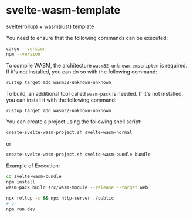 # svelte-wasm-template
svelte(rollup) + wasm(rust) template

You need to ensure that the following commands can be executed:

```bash
cargo --version
npm --version
```

To compile WASM, the architecture ```wasm32-unknown-emscripten``` is required. If it's not installed, you can do so with the following command:

```bash
rustup target add wasm32-unknown-unknown
```

To build, an additional tool called ```wasm-pack``` is needed. If it's not installed, you can install it with the following command:

```bash
rustup target add wasm32-unknown-unknown
```

You can create a project using the following shell script:

```bash
create-svelte-wasm-project.sh svelte-wasm-normal
```

or

```bash
create-svelte-wasm-project.sh svelte-wasm-bundle bundle
```

Example of Execution:

```bash
cd svelte-wasm-bundle
npm install
wasm-pack build src/wasm-module --release --target web

npx rollup -c && npx http-server ./public
# or
npm run dev
```